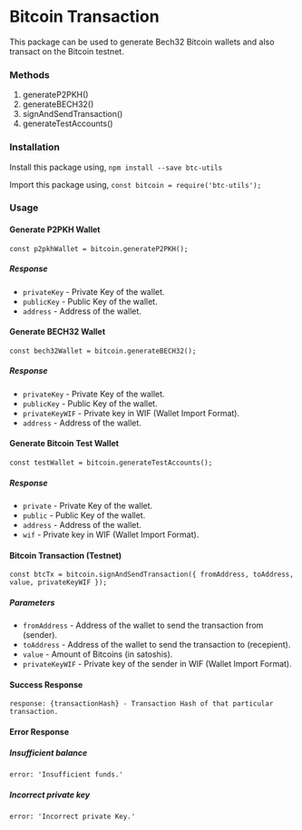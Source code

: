 # Bitcoin Transaction

This package can be used to generate Bech32 Bitcoin wallets and also transact on the Bitcoin testnet.

### Methods

1. generateP2PKH()
2. generateBECH32()
3. signAndSendTransaction()
4. generateTestAccounts()

### Installation

Install this package using,
```npm install --save btc-utils```

Import this package using,
```const bitcoin = require('btc-utils');```

### Usage

####  Generate P2PKH Wallet

```const p2pkhWallet = bitcoin.generateP2PKH();```

##### Response

- ```privateKey``` - Private Key of the wallet.
- ```publicKey``` - Public Key of the wallet.
- ```address``` - Address of the wallet.

#### Generate BECH32 Wallet

```const bech32Wallet = bitcoin.generateBECH32();```

##### Response

- ```privateKey``` - Private Key of the wallet.
- ```publicKey``` - Public Key of the wallet.
- ```privateKeyWIF``` - Private key in WIF (Wallet Import Format).
- ```address``` - Address of the wallet.

#### Generate Bitcoin Test Wallet

```const testWallet = bitcoin.generateTestAccounts();```

##### Response

- ```private``` - Private Key of the wallet.
- ```public``` - Public Key of the wallet.
- ```address``` - Address of the wallet.
- ```wif``` - Private key in WIF (Wallet Import Format).

#### Bitcoin Transaction (Testnet)

```const btcTx = bitcoin.signAndSendTransaction({ fromAddress, toAddress, value, privateKeyWIF });```

##### Parameters

- ```fromAddress``` - Address of the wallet to send the transaction from (sender).
- ```toAddress``` - Address of the wallet to send the transaction to (recepient).
- ```value``` - Amount of Bitcoins (in satoshis).
- ```privateKeyWIF``` - Private key of the sender in WIF (Wallet Import Format).

#### Success Response

```response: {transactionHash} - Transaction Hash of that particular transaction.```

#### Error Response

##### Insufficient balance

```error: 'Insufficient funds.'```

##### Incorrect private key

```error: 'Incorrect private Key.'```

